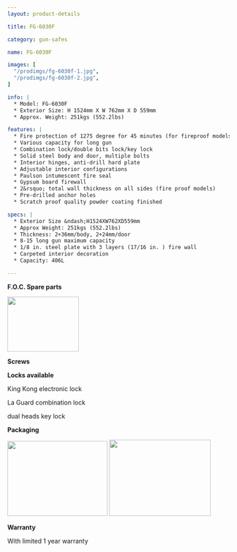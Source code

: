```yaml
---
layout: product-details

title: FG-6030F

category: gun-safes

name: FG-6030F

images: [
  "/prodimgs/fg-6030f-1.jpg",
  "/prodimgs/fg-6030f-2.jpg",
]

info: |
  * Model: FG-6030F
  * Exterior Size: H 1524mm X W 762mm X D 559mm
  * Approx. Weight: 251kgs (552.2lbs)

features: |
  * Fire protection of 1275 degree for 45 minutes (for fireproof models)
  * Various capacity for long gun
  * Combination lock/double bits lock/key lock
  * Solid steel body and door, multiple bolts
  * Interior hinges, anti-drill hard plate
  * Adjustable interior configurations
  * Paulson intumescent fire seal
  * Gypsum board firewall
  * 2&rsquo; total wall thickness on all sides (fire proof models)
  * Pre-drilled anchor holes
  * Scratch proof quality powder coating finished

specs: |
  * Exterior Size &ndash;H1524XW762XD559mm
  * Approx Weight: 251kgs (552.2lbs)
  * Thickness: 2+36mm/body, 2+24mm/door
  * 8-15 long gun maximum capacity
  * 1/8 in. steel plate with 3 layers (17/16 in. ) fire wall
  * Carpeted interior decoration
  * Capacity: 406L

---
```


**F.O.C. Spare parts**

<img alt="" src="{IMAGE_CDN}/fg-6030f-3.jpg" style="width: 162px; height: 124px;" />

**Screws**

**Locks available**

King Kong electronic lock

La Guard combination lock

dual heads key lock

**Packaging**

<img alt="" src="{IMAGE_CDN}/fg-6030f-4.jpg" style="width: 227px; height: 170px;" />

<img alt="" src="{IMAGE_CDN}/fg-6030f-5.jpg" style="width: 230px; height: 173px;" />

**Warranty**

With limited 1 year warranty
